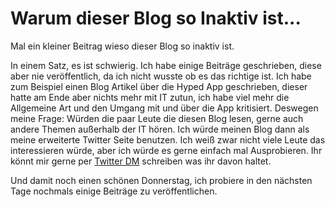 # Warum dieser Blog so Inaktiv ist...

<!-- date: 2021-09-01 5:00:00 -->


<!-- pagebreak -->

<p>Mal ein kleiner Beitrag wieso dieser Blog so inaktiv ist. </p>
<p>In einem Satz, es ist schwierig. Ich habe einige Beiträge geschrieben, diese aber nie veröffentlich, da ich nicht wusste ob es das richtige ist. Ich habe zum Beispiel einen Blog Artikel über die Hyped App geschrieben, dieser hatte am Ende aber nichts mehr mit IT zutun, ich habe viel mehr die Allgemeine Art und den Umgang mit und über die App kritisiert. Deswegen meine Frage: Würden die paar Leute die diesen Blog lesen, gerne auch andere Themen außerhalb der IT hören. Ich würde meinen Blog dann als meine erweiterte Twitter Seite benutzen. Ich weiß zwar nicht viele Leute das interessieren würde, aber ich würde es gerne einfach mal Ausprobieren. Ihr könnt mir gerne per <a href="https://twitter.com/Newspicel" target="_blank" rel="noopener">Twitter DM</a> schreiben was ihr davon haltet.  </p>
<p>Und damit noch einen schönen Donnerstag, ich probiere in den nächsten Tage nochmals einige Beiträge zu veröffentlichen.</p>